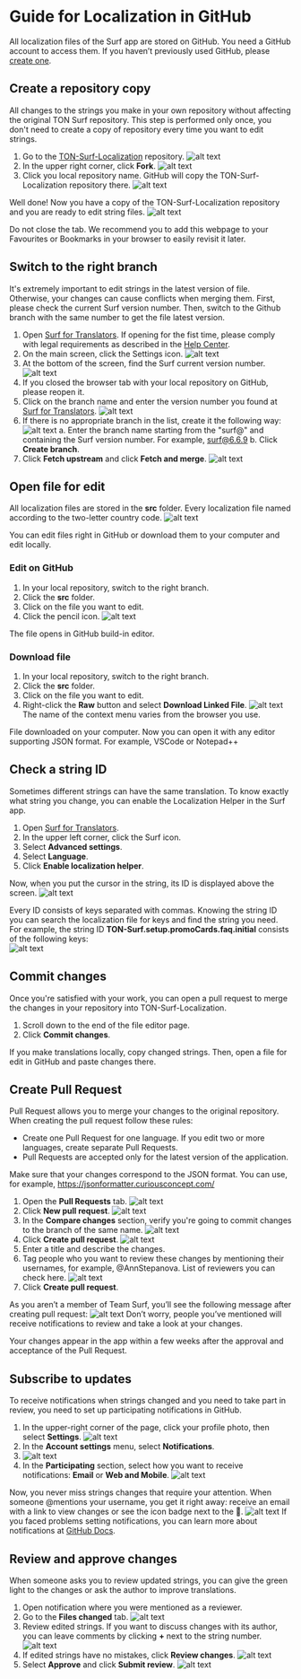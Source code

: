 # Guide for Localization in GitHub

All localization files of the Surf app are stored on GitHub. You need a GitHub account to access them. If you haven’t previously used GitHub, please [create one](https://github.com/signup?ref_cta=Sign+up&ref_loc=header+logged+out&ref_page=%2F&source=header-home).

## Create a repository copy

All changes to the strings you make in your own repository without affecting the original TON Surf repository. This step is performed only once, you don't need to create a copy of repository every time you want to edit strings.

1. Go to the [TON-Surf-Localization](https://github.com/tonlabs/TON-Surf-Localization) repository.
   ![alt text](images/screenshot-00.png)
2. In the upper right corner, click **Fork**.
   ![alt text](images/screenshot-01.png)
3. Click you local repository name. GitHub will copy the TON-Surf-Localization repository there.
   ![alt text](images/screenshot-27.png)

Well done! Now you have a copy of the TON-Surf-Localization repository and you are ready to edit string files.
![alt text](images/screenshot-02.png)

Do not close the tab. We recommend you to add this webpage to your Favourites or Bookmarks in your browser to easily revisit it later.

## Switch to the right branch

It's extremely important to edit strings in the latest version of file. Otherwise, your changes can cause conflicts when merging them.
First, please check the current Surf version number. Then, switch to the Github branch with the same number to get the file latest version.

1. Open [Surf for Translators](https://ton-surf-translate.firebaseapp.com/). If opening for the fist time, please comply with legal requirements as described in the [Help Center](https://help.ever.surf/en/support/solutions/articles/77000236686-do-i-need-to-register-to-use-surf-).
2. On the main screen, click the Settings icon.
   ![alt text](images/screenshot-28.png)
3. At the bottom of the screen, find the Surf current version number.
   ![alt text](images/screenshot-19.png)
4. If you closed the browser tab with your local repository on GitHub, please reopen it.
5. Click on the branch name and enter the version number you found at [Surf for Translators](https://ton-surf-translate.firebaseapp.com/).
   ![alt text](images/screenshot-23.png)
6. If there is no appropriate branch in the list, create it the following way:
   ![alt text](images/screenshot-20.png)
   a. Enter the branch name starting from the "surf@" and containing the Surf version number. For example, surf@6.6.9
   b. Click **Create branch**.
7. Click **Fetch upstream** and click **Fetch and merge**.
   ![alt text](images/screenshot-21.png)

## Open file for edit

All localization files are stored in the **src** folder. Every localization file named according to the two-letter country code.
![alt text](images/screenshot-24.png)

You can edit files right in GitHub or download them to your computer and edit locally.

### Edit on GitHub

1. In your local repository, switch to the right branch.
2. Click the **src** folder.
3. Click on the file you want to edit.
4. Click the pencil icon.
   ![alt text](images/screenshot-03.png)

The file opens in GitHub build-in editor.

### Download file

1. In your local repository, switch to the right branch.
2. Click the **src** folder.
3. Click on the file you want to edit.
4. Right-click the **Raw** button and select **Download Linked File**.
   ![alt text](images/screenshot-04.png)
   The name of the context menu varies from the browser you use.

File downloaded on your computer. Now you can open it with any editor supporting JSON format. For example, VSCode or Notepad++

## Check a string ID

Sometimes different strings can have the same translation. To know exactly what string you change, you can enable the Localization Helper in the Surf app.

1. Open [Surf for Translators](https://ton-surf-translate.firebaseapp.com/).
2. In the upper left corner, click the Surf icon.
3. Select **Advanced settings**.
4. Select **Language**.
5. Click **Enable localization helper**.

Now, when you put the cursor in the string, its ID is displayed above the screen.
![alt text](images/screenshot-05.png)

Every ID consists of keys separated with commas. Knowing the string ID you can search the localization file for keys and find the string you need. For example, the string ID **TON-Surf.setup.promoCards.faq.initial** consists of the following keys:  
![alt text](images/screenshot-25.png)

## Commit changes

Once you're satisfied with your work, you can open a pull request to merge the changes in your repository into TON-Surf-Localization.

1. Scroll down to the end of the file editor page.
2. Click **Commit changes**.

If you make translations locally, copy changed strings. Then, open a file for edit in GitHub and paste changes there.

## Create Pull Request

Pull Request allows you to merge your changes to the original repository. When creating the pull request follow these rules:

-   Create one Pull Request for one language. If you edit two or more languages, create separate Pull Requests.
-   Pull Requests are accepted only for the latest version of the application.

Make sure that your changes correspond to the JSON format. You can use, for example, <https://jsonformatter.curiousconcept.com/>

1. Open the **Pull Requests** tab.
   ![alt text](images/screenshot-06.png)
2. Click **New pull request**.
   ![alt text](images/screenshot-07.png)
3. In the **Compare changes** section, verify you're going to commit changes to the branch of the same name.
   ![alt text](images/screenshot-22.png)
4. Click **Create pull request**.
   ![alt text](images/screenshot-08.png)
5. Enter a title and describe the changes.
6. Tag people who you want to review these changes by mentioning their usernames, for example, @AnnStepanova. List of reviewers you can check here.
   ![alt text](images/screenshot-09.png)
7. Click **Create pull request**.

As you aren’t a member of Team Surf, you’ll see the following message after creating pull request:
![alt text](images/screenshot-10.png)
Don’t worry, people you’ve mentioned will receive notifications to review and take a look at your changes.

Your changes appear in the app within a few weeks after the approval and acceptance of the Pull Request.

## Subscribe to updates

To receive notifications when strings changed and you need to take part in review, you need to set up participating notifications in GitHub.

1. In the upper-right corner of the page, click your profile photo, then select **Settings**.
   ![alt text](images/screenshot-11.png)
2. In the **Account settings** menu, select **Notifications**.
3. ![alt text](images/screenshot-12.png)
4. In the **Participating** section, select how you want to receive notifications: **Email** or **Web and Mobile**.
   ![alt text](images/screenshot-13.png)

Now, you never miss strings changes that require your attention. When someone @mentions your username, you get it right away: receive an email with a link to view changes or see the icon badge next to the 🔔.
![alt text](images/screenshot-26.png)
If you faced problems setting notifications, you can learn more about notifications at [GitHub Docs](https://docs.github.com/en/account-and-profile/managing-subscriptions-and-notifications-on-github/setting-up-notifications/configuring-notifications).

## Review and approve changes

When someone asks you to review updated strings, you can give the green light to the changes or ask the author to improve translations.

1. Open notification where you were mentioned as a reviewer.
2. Go to the **Files changed** tab.
   ![alt text](images/screenshot-14.png)
3. Review edited strings. If you want to discuss changes with its author, you can leave comments by clicking **+** next to the string number.
   ![alt text](images/screenshot-15.png)
4. If edited strings have no mistakes, click **Review changes**.
   ![alt text](images/screenshot-16.png)
5. Select **Approve** and click **Submit review**.
   ![alt text](images/screenshot-17.png)
